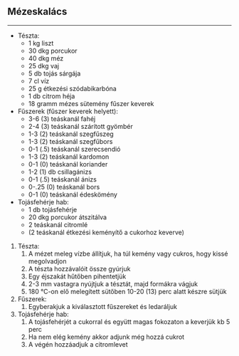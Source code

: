 ## Mézeskalács

------------------------------------------------------------------------------------------------------------------------

-   Tészta:
    -   1 kg liszt
    -   30 dkg porcukor
    -   40 dkg méz
    -   25 dkg vaj
    -   5 db tojás sárgája
    -   7 cl víz
    -   25 g étkezési szódabikarbóna
    -   1 db citrom héja
    -   18 gramm mézes sütemény fűszer keverek
-   Fűszerek (fűszer keverek helyett):
    -   3-6 (3) teáskanál fahéj
    -   2-4 (3) teáskanál szárított gyömbér
    -   1-3 (2) teáskanál szegfűszeg
    -   1-3 (2) teáskanál szegfűbors
    -   0-1 (.5) teáskanál szerecsendió
    -   1-3 (2) teáskanál kardomon
    -   0-1 (0) teáskanál koriander
    -   1-2 (1) db csillagánizs
    -   0-1 (.5) teáskanál ánizs
    -   0-.25 (0) teáskanál bors
    -   0-1 (0) teáskanál édeskömény
-   Tojásfehérje hab:
    -   1 db tojásfehérje
    -   20 dkg porcukor átszitálva
    -   2 teáskanál citromlé
    -   (2 teáskanál étkezési keményítő a cukorhoz keverve)

1.  Tészta:
    1.  A mézet meleg vízbe állítjuk, ha túl kemény vagy cukros, hogy kissé megolvadjon
    1.  A tészta hozzávalóit össze gyúrjuk
    1.  Egy éjszakát hűtőben pihentetjük
    1.  2-3 mm vastagra nyújtjuk a tésztát, majd formákra vágjuk
    1.  180 °C-on elő melegített sütőben 10-20 (13) perc alatt készre sütjük
1.  Fűszerek:
    1.  Egyberakjuk a kiválasztott fűszereket és ledaráljuk
1.  Tojásfehérje hab:
    1.  A tojásfehérjét a cukorral és együtt magas fokozaton a keverjük kb 5 perc
    1.  Ha nem elég kemény akkor adjunk még hozzá cukrot
    1.  A végén hozzáadjuk a citromlevet


